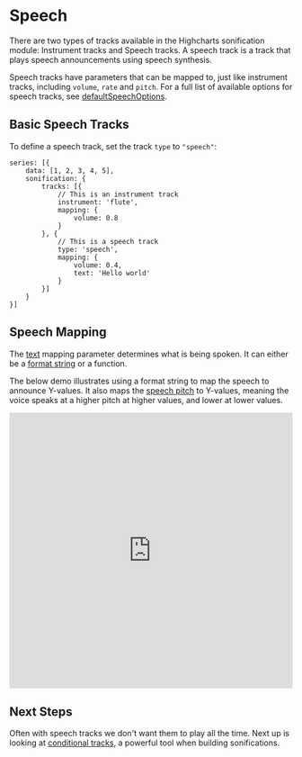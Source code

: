 Speech
===

There are two types of tracks available in the Highcharts sonification module: Instrument tracks and Speech tracks. A speech track is a track that plays speech announcements using speech synthesis.

Speech tracks have parameters that can be mapped to, just like instrument tracks, including `volume`, `rate` and `pitch`. For a full list of available options for speech tracks, see [defaultSpeechOptions](https://api.highcharts.com/highcharts/sonification.defaultSpeechOptions).

Basic Speech Tracks
-------------------

To define a speech track, set the track `type` to `"speech"`:

    series: [{
        data: [1, 2, 3, 4, 5],
        sonification: {
            tracks: [{
                // This is an instrument track
                instrument: 'flute',
                mapping: {
                    volume: 0.8
                }
            }, {
                // This is a speech track
                type: 'speech',
                mapping: {
                    volume: 0.4,
                    text: 'Hello world'
                }
            }]
        }
    }]

Speech Mapping
--------------

The [text](https://api.highcharts.com/highcharts/sonification.defaultSpeechOptions.mapping.text) mapping parameter determines what is being spoken. It can either be a [format string](https://www.highcharts.com/docs/chart-concepts/labels-and-string-formatting#format-strings) or a function.

The below demo illustrates using a format string to map the speech to announce Y-values. It also maps the [speech pitch](https://api.highcharts.com/highcharts/sonification.defaultSpeechOptions.mapping.pitch) to Y-values, meaning the voice speaks at a higher pitch at higher values, and lower at lower values.

<iframe style="width: 100%; height: 490px; border: none;" src="https://www.highcharts.com/samples/embed/highcharts/sonification/speak-values" allow="fullscreen"></iframe>


Next Steps
----------
Often with speech tracks we don't want them to play all the time. Next up is looking at [conditional tracks](https://www.highcharts.com/docs/sonification/conditional-tracks), a powerful tool when building sonifications.
